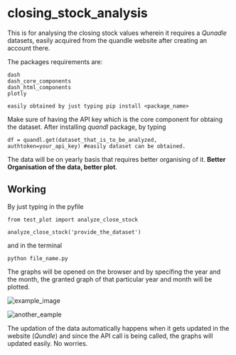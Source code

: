 # closing_stock_analysis

This is for analysing the closing stock values wherein it requires a *Qunadle* datasets, easily acquired from the quandle website after creating an account there. 

The packages requirements are: 
```
dash
dash_core_components
dash_html_components
plotly

easily obtained by just typing pip install <package_name>

```
Make sure of having the API key which is the core component for obtaing the dataset. After installing *quandl* package, by typing

```
df = quandl.get(dataset_that_is_to_be_analyzed, authtoken=your_api_key) #easily dataset can be obtained.

```
The data will be on yearly basis that requires better organising of it. __Better Organisation of the data, better plot__.

## Working

By just typing in the pyfile

```
from test_plot import analyze_close_stock

analyze_close_stock('provide_the_dataset')

```
and in the terminal 

```
python file_name.py

```
The graphs will be opened on the browser and by specifing the year and the month, the granted graph of that particular year and month will be plotted.

![example_image](https://user-images.githubusercontent.com/26375997/38781682-9ff21ebe-4106-11e8-991d-1c3333203b15.png)

![another_eample](https://user-images.githubusercontent.com/26375997/38781707-1ceeced0-4107-11e8-95dd-6142ea029ce3.png)


The updation of the data automatically happens when it gets updated in the website (*Qundle*) and since the API call is being called, the graphs will updated easily. No worries.
